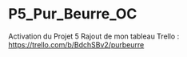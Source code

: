 # P5_Pur_Beurre_OC
Activation du Projet 5
Rajout de mon tableau Trello : https://trello.com/b/BdchSBv2/purbeurre
